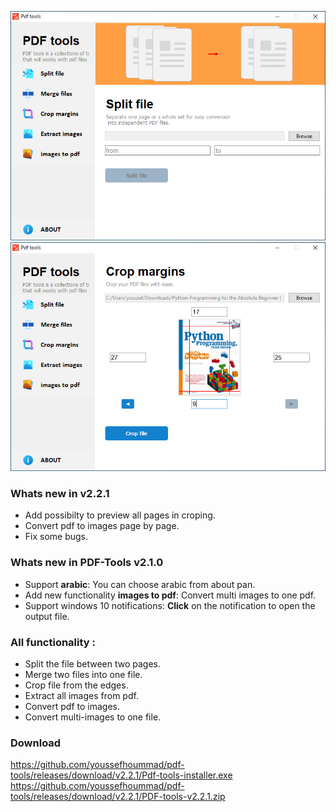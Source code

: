 ![](https://raw.githubusercontent.com/youssefhoummad/pdf-tools/main/docs/img/split.png)
![](https://raw.githubusercontent.com/youssefhoummad/pdf-tools/main/docs/img/crop.png)

### Whats new in v2.2.1
- Add possibilty to preview all pages in croping.
- Convert pdf to images page by page.
- Fix some bugs.

### Whats new in PDF-Tools v2.1.0
- Support **arabic**: You can choose arabic from about pan.
- Add new functionality **images to pdf**: Convert multi images to one pdf.
- Support windows 10 notifications: **Click** on the notification to open the output file.

### All functionality :
- Split the file between two pages.
- Merge two files into one file.
- Crop file from the edges.
- Extract all images from pdf.
- Convert pdf to images.
- Convert multi-images to one file.

### Download
https://github.com/youssefhoummad/pdf-tools/releases/download/v2.2.1/Pdf-tools-installer.exe
https://github.com/youssefhoummad/pdf-tools/releases/download/v2.2.1/PDF-tools-v2.2.1.zip
